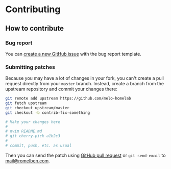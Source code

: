 # Contributing

## How to contribute

### Bug report

You can [create a new GitHub issue](https://github.com/melo-homelab/issues/new/choose) with the bug report template.

### Submitting patches

Because you may have a lot of changes in your fork, you can't create a pull request directly from your `master` branch.
Instead, create a branch from the upstream repository and commit your changes there:

```sh
git remote add upstream https://github.com/melo-homelab
git fetch upstream
git checkout upstream/master
git checkout -b contrib-fix-something

# Make your changes here
#
# nvim README.md
# git cherry-pick a1b2c3
#
# commit, push, etc. as usual
```

Then you can send the patch using [GitHub pull request](https://github.com/melo-homelab/pulls) or `git send-email` to <mail@romelben.com>.
